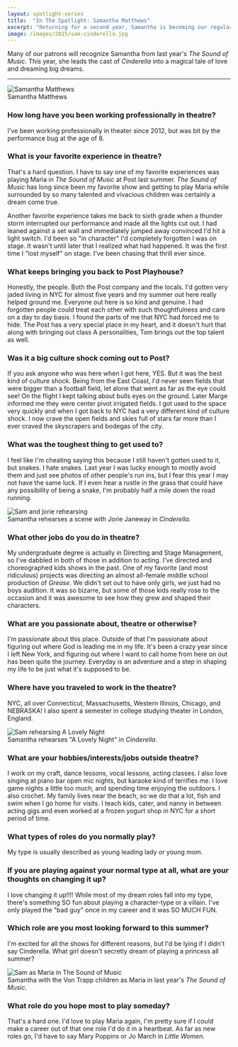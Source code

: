 ```yaml
---
layout: spotlight-series
title:  "In The Spotlight: Samantha Matthews"
excerpt: "Returning for a second year, Samantha is becoming our regular Rogers and Hammerstein go to. This year, she becomes a princess before our eyes."
image: /images/2015/sam-cinderella.jpg
---
```


<div class="preface">Many of our patrons will recognize Samantha from last year's <em>The Sound of Music</em>. This year, she leads the cast of <em>Cinderella</em> into a magical tale of love and dreaming big dreams. </div>

---

<div class="captioned-image right">
 <img src="{{ site.baseurl }}/images/people/2015/samantha-matthews.jpg" alt="Samantha Matthews">
 <div class="caption">Samantha Matthews</div>
</div>

### How long have you been working professionally in theatre?

I've been working professionally in theater since 2012, but was bit by the performance bug at the age of 8.

### What is your favorite experience in theatre?

That's a hard question. I have to say one of my favorite experiences was playing Maria in *The Sound of Music* at Post last summer. *The Sound of Music* has long since been my favorite show and getting to play Maria while surrounded by so many talented and vivacious children was certainly a dream come true. 

Another favorite experience takes me back to sixth grade when a thunder storm interrupted our performance and made all the lights cut out. I had leaned against a set wall and immediately jumped away convinced I'd hit a light switch. I'd been so "in character" I'd completely forgotten I was on stage. It wasn't until later that I realized what had happened. It was the first time I "lost myself" on stage. I've been chasing that thrill ever since. 

### What keeps bringing you back to Post Playhouse?

Honestly, the people. Both the Post company and the locals. I'd gotten very jaded living in NYC for almost five years and my summer out here really helped ground me. Everyone out here is so kind and genuine. I had forgotten people could treat each other with such thoughtfulness and care on a day to day basis. I found the parts of me that NYC had forced me to hide. The Post has  a very special place in my heart, and it doesn't hurt that along with bringing out class A personalities, Tom brings out the top talent as well. 

### Was it a big culture shock coming out to Post?

If you ask anyone who was here when I got here, YES. But it was the best kind of culture shock.  Being from the East Coast, I'd never seen fields that were bigger than a football field, let alone that went as far as the eye could see! On the flight I kept talking about bulls eyes on the ground. Later Marge informed me they were center pivot irrigated fields. I got used to the space very quickly and when I got back to NYC had a very different kind of culture shock. I now crave the open fields and skies full of stars far more than I ever craved the skyscrapers and bodegas of the city. 

### What was the toughest thing to get used to? 

I feel like I'm cheating saying this because I still haven't gotten used to it, but snakes. I hate snakes.  Last year I was lucky enough to mostly avoid them and just see photos of other people's run ins, but I fear this year I may not have the same luck. If I even hear a rustle in the grass that could have any possibility of being a snake, I'm probably half a mile down the road running. 

<div class="captioned-image">
 <img src="{{ site.baseurl }}/images/2015/jorie-and-sam-cinderella.jpg" alt="Sam and jorie rehearsing">
 <div class="caption">Samantha rehearses a scene with Jorie Janeway in <em>Cinderella</em>.</div>
</div>

### What other jobs do you do in theatre?

My undergraduate degree is actually in Directing and Stage Management, so I've dabbled in both of those in addition to acting. I've directed and choreographed  kids shows in the past. One of my favorite (and most ridiculous) projects was directing an almost all-female middle school production of *Grease*. We didn't set out to have only girls, we just had no boys audition. It was so bizarre, but some of those kids really rose to the occasion and it was awesome to see how they grew and shaped their characters. 

### What are you passionate about, theatre or otherwise?

I'm passionate about this place. Outside of that I'm passionate about figuring out where God is leading me in my life. It's been a crazy year since I left New York, and figuring out where I want to call home from here on out has been quite the journey. Everyday is an adventure and a step in shaping my life to be just what it's supposed to be. 

### Where have you traveled to work in the theatre?

NYC, all over Connecticut, Massachusetts, Western Illinois, Chicago, and NEBRASKA!
I also spent a semester in college studying theater in London, England. 

<div class="captioned-image four right">
 <img src="{{ site.baseurl }}/images/2015/sam-cinderella.jpg" alt="Sam rehearsing A Lovely Night">
 <div class="caption">Samantha rehearses "A Lovely Night" in <em>Cinderella</em>.</div>
</div>

### What are your hobbies/interests/jobs outside theatre?

I work on my craft, dance lessons, vocal lessons, acting classes. I also love singing at piano bar open mic nights, but karaoke kind of terrifies me. I love game nights a little too much, and spending time enjoying the outdoors. I also crochet. My family lives near the beach, so we do that a lot, fish and swim when I go home for visits. I teach kids, cater, and nanny in between acting gigs and even worked at a frozen yogurt shop in NYC for a short period of time.

### What types of roles do you normally play?

My type is usually described as young leading lady or young mom. 

### If you are playing against your normal type at all, what are your thoughts on changing it up? 

I love changing it up!!!! While most of my dream roles fall into my type, there's something SO fun about playing a character-type or a villain. I've only played the "bad guy" once in my career and it was SO MUCH FUN. 

### Which role are you most looking forward to this summer?

I'm excited for all the shows for different reasons, but I'd be lying if I didn't say Cinderella. What girl doesn't secretly dream of playing a princess all summer? 

<div class="captioned-image six left">
 <img src="{{ site.baseurl }}/images/2014/sound-of-music-maria-children.jpg" alt="Sam as Maria in The Sound of Music">
 <div class="caption">Samantha with the Von Trapp children as Maria in last year's <em>The Sound of Music</em>.</div>
</div>

### What role do you hope most to play someday?

That's a hard one. I'd love to play Maria again, I'm pretty sure if I could make a career out of that one role I'd do it in a heartbeat. As far as new roles go, I'd have to say Mary Poppins or Jo March in *Little Women*.